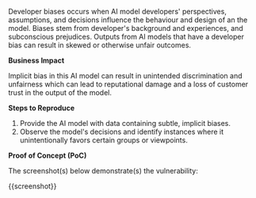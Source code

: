 Developer biases occurs when AI model developers' perspectives, assumptions, and decisions influence the behaviour and design of an the model. Biases stem from developer's background and experiences, and subconscious prejudices. Outputs from AI models that have a developer bias can result in skewed or otherwise unfair outcomes.

**Business Impact**

Implicit bias in this AI model can result in unintended discrimination and unfairness which can lead to reputational damage and a loss of customer trust in the output of the model.

**Steps to Reproduce**

1. Provide the AI model with data containing subtle, implicit biases.
1. Observe the model's decisions and identify instances where it unintentionally favors certain groups or viewpoints.

**Proof of Concept (PoC)**

The screenshot(s) below demonstrate(s) the vulnerability:

{{screenshot}}
